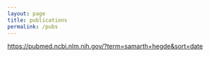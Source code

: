 ```yaml
---
layout: page
title: publications
permalink: /pubs
---
```


https://pubmed.ncbi.nlm.nih.gov/?term=samarth+hegde&sort=date